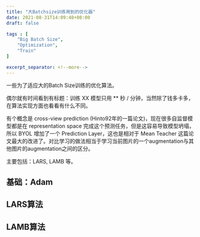 ```yaml
---
title: "大Batchsize训练用到的优化器"
date: 2021-08-31T14:09:48+08:00
draft: false

tags : [
    "Big Batch Size",
    "Optimization",
    "Train"
]

excerpt_separator: <!--more-->
---
```


一些为了适应大的Batch Size训练的优化算法。<!--more-->

偶尔就有时间看到有标题：训练 XX 模型只用 ** 秒 / 分钟，当然除了钱多卡多，在算法实现方面也看看有什么不同。

有个概念是 cross-view prediction (Hinto92年的一篇论文)，现在很多自监督模型都是在 representation space 完成这个预测任务，但是这容易导致模型坍塌，所以 BYOL 增加了一个 Prediction Layer，这也是相对于 Mean Teacher 这篇论文最大的改进了。对比学习的做法相当于学习当前图片的一个augmentation与其他图片的augmentation之间的区分。

主要包括：LARS, LAMB 等。

## 基础：Adam

## LARS算法

## LAMB算法
